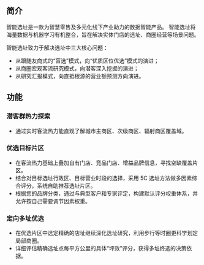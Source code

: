 ## 简介
智能选址是一款为智慧零售及多元化线下产业助力的数据智能产品。
智能选址将海量数据与机器学习有机整合，旨在解决实体门店的选址、商圈经营等场景问题。

智能选址致力于解决选址中三大核心问题：

- 从跟随友商式的“盲选”模式，向“优质区位优选”模式的演进；
- 从商圈宏观客流研究模式，向潜客深入挖掘的演进；
- 从研究汇报模式，向直抵根源的营业额预测方向演进。

## 功能
### 潜客群热力探索
- 通过实时客流热力能直观了解城市主商区、次级商区、辐射商区覆盖域。

### 优选目标片区 
- 在客流热力基础上叠加自有门店、竞品门店、增益品牌信息，寻找空缺覆盖片区。
- 结合对目标选址行政区、目标营业时段的选择，采用 5C 选址方法做多因素综合评分，系统自助推荐选址片区。
- 根据您的品牌分类，通过与典型客户和专家评定，构建默认评分权重体系，并允许按自己需要调节因素权重。

### 定向多址优选 
- 在优选片区中选定精确的店址继续深化选址研究，利用步行等时圈更科学划定局部商圈。
- 详细评估精确选址点每平方公里的具体“坪效”评分，获得多址终选的决策依据。